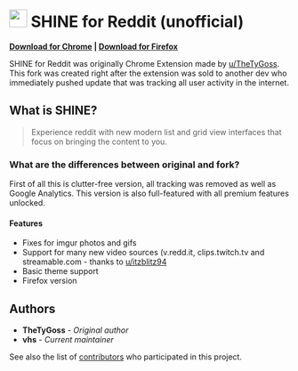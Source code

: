 # <img src="https://github.com/voythas/shine-unofficial/raw/master/icon-128.png" width="32"> SHINE for Reddit (unofficial)

**[Download for Chrome](https://chrome.google.com/webstore/detail/shine-for-reddit-unoffici/dlbccbcpelghmhkhmpefncahafgigkek) | [Download for Firefox](http://vhs.gamesub.pl/shine_for_reddit_unofficial-1.4.5.1-an+fx.xpi)**

SHINE for Reddit was originally Chrome Extension made by [u/TheTyGoss](https://www.reddit.com/user/thetygoss/posts/). This fork was created right after the extension was sold to another dev who immediately pushed update that was tracking all user activity in the internet.

## What is SHINE?

> Experience reddit with new modern list and grid view interfaces that focus on bringing the content to you.


### What are the differences between original and fork?

First of all this is clutter-free version, all tracking was removed as well as Google Analytics. This version is also full-featured with all premium features unlocked.

#### Features
* Fixes for imgur photos and gifs
* Support for many new video sources (v.redd.it, clips.twitch.tv and streamable.com - thanks to [u/itzblitz94](https://www.reddit.com/u/itzblitz94)
* Basic theme support
* Firefox version

## Authors

* **TheTyGoss** - *Original author*
* **vhs** - *Current maintainer*

See also the list of [contributors](https://github.com/voythas/shine-unofficial/contributors) who participated in this project.